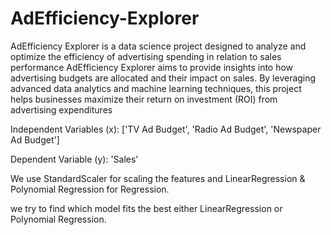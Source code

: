 # AdEfficiency-Explorer
AdEfficiency Explorer is a data science project designed to analyze and optimize the efficiency of advertising spending in relation to sales performance
AdEfficiency Explorer aims to provide insights into how advertising budgets are allocated and their impact on sales. By leveraging advanced data analytics and machine learning techniques, this project helps businesses maximize their return on investment (ROI) from advertising expenditures

Independent Variables (x): ['TV Ad Budget', 'Radio Ad Budget', 'Newspaper Ad Budget']

Dependent Variable (y): 'Sales'

We use StandardScaler for scaling the features and LinearRegression & Polynomial Regression for Regression.

we try to find which model fits the best either  LinearRegression or Polynomial Regression.

